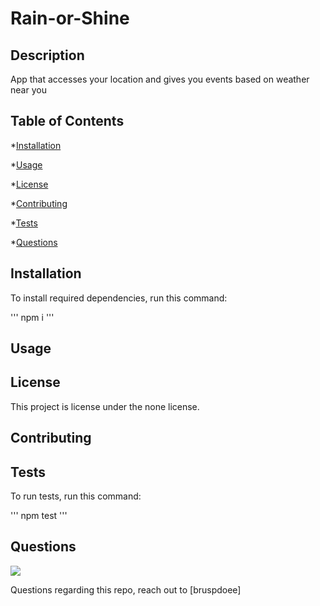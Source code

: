 
  # Rain-or-Shine

  ## Description 

  App that accesses your location and gives you events based on weather near you

  ## Table of Contents 

  *[Installation](#installation)

  *[Usage](#usage)

  *[License](#license)

  *[Contributing](#contributing)

  *[Tests](#tests)

  *[Questions](#questions)

  ## Installation

  To install required dependencies, run this command: 

  '''
  npm i
  '''

  ## Usage 

  
  
  ## License 
      
This project is license under the none license.

  ## Contributing 

  

  ## Tests 

  To run tests, run this command: 

  '''
  npm test
  '''

  ## Questions 

  <img src="https://avatars3.githubusercontent.com/u/54909208?v=4">

  Questions regarding this repo, reach out to [bruspdoee]

  